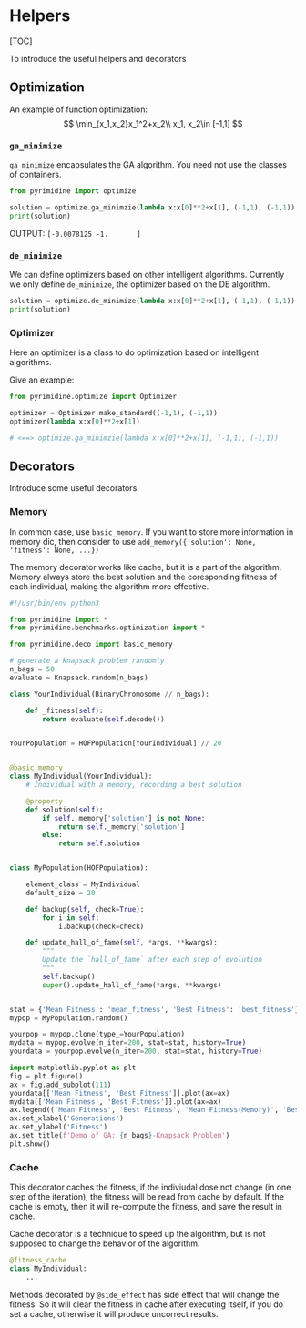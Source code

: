 # Helpers
[TOC]

To introduce the useful helpers and decorators

## Optimization

An example of function optimization:
$$
\min_{x_1,x_2}x_1^2+x_2\\
x_1, x_2\in [-1,1]
$$

### `ga_minimize`
`ga_minimize` encapsulates the GA algorithm. You need not use the classes of containers.

```python
from pyrimidine import optimize

solution = optimize.ga_minimzie(lambda x:x[0]**2+x[1], (-1,1), (-1,1))
print(solution)
```

OUTPUT: `[-0.0078125 -1.       ]`


### `de_minimize`

We can define optimizers based on other intelligent algorithms. Currently we only define `de_minimize`, the optimizer based on the DE algorithm.

```python
solution = optimize.de_minimize(lambda x:x[0]**2+x[1], (-1,1), (-1,1))
print(solution)
```

### Optimizer

Here an optimizer is a class to do optimization based on intelligent algorithms.

Give an example:
```python
from pyrimidine.optimize import Optimizer

optimizer = Optimizer.make_standard((-1,1), (-1,1))
optimizer(lambda x:x[0]**2+x[1])

# <==> optimize.ga_minimzie(lambda x:x[0]**2+x[1], (-1,1), (-1,1))
```

## Decorators

Introduce some useful decorators.

### Memory
In common case, use `basic_memory`. If you want to store more information in memory dic, then consider to use `add_memory({'solution': None, 'fitness': None, ...})`

The memory decorator works like cache, but it is a part of the algorithm. Memory always store the best solution and the coresponding fitness of each individual, making the algorithm more effective.

```python
#!/usr/bin/env python3

from pyrimidine import *
from pyrimidine.benchmarks.optimization import *

from pyrimidine.deco import basic_memory

# generate a knapsack problem randomly
n_bags = 50
evaluate = Knapsack.random(n_bags)

class YourIndividual(BinaryChromosome // n_bags):

    def _fitness(self):
        return evaluate(self.decode())


YourPopulation = HOFPopulation[YourIndividual] // 20


@basic_memory
class MyIndividual(YourIndividual):
    # Individual with a memory, recording a best solution

    @property
    def solution(self):
        if self._memory['solution'] is not None:
            return self._memory['solution']
        else:
            return self.solution


class MyPopulation(HOFPopulation):

    element_class = MyIndividual
    default_size = 20

    def backup(self, check=True):
        for i in self:
            i.backup(check=check)

    def update_hall_of_fame(self, *args, **kwargs):
        """
        Update the `hall_of_fame` after each step of evolution
        """
        self.backup()
        super().update_hall_of_fame(*args, **kwargs)


stat = {'Mean Fitness': 'mean_fitness', 'Best Fitness': 'best_fitness'}
mypop = MyPopulation.random()

yourpop = mypop.clone(type_=YourPopulation)
mydata = mypop.evolve(n_iter=200, stat=stat, history=True)
yourdata = yourpop.evolve(n_iter=200, stat=stat, history=True)

import matplotlib.pyplot as plt
fig = plt.figure()
ax = fig.add_subplot(111)
yourdata[['Mean Fitness', 'Best Fitness']].plot(ax=ax)
mydata[['Mean Fitness', 'Best Fitness']].plot(ax=ax)
ax.legend(('Mean Fitness', 'Best Fitness', 'Mean Fitness(Memory)', 'Best Fitness(Memory)'))
ax.set_xlabel('Generations')
ax.set_ylabel('Fitness')
ax.set_title(f'Demo of GA: {n_bags}-Knapsack Problem')
plt.show()

```

### Cache

This decorator caches the fitness, if the indiviudal dose not change (in one step of the iteration), the fitness will be read from cache by default. If the cache is empty, then it will re-compute the fitness, and save the result in cache.

Cache decorator is a technique to speed up the algorithm, but is not supposed to change the behavior of the algorithm.

```python
@fitness_cache
class MyIndividual:
    ...
```

Methods decorated by `@side_effect` has side effect that will change the fitness. So it will clear the fitness in cache after executing itself, if you do set a cache, otherwise it will produce uncorrect results.
